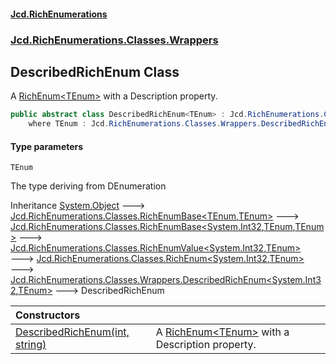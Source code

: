 #### [Jcd.RichEnumerations](index.md 'index')
### [Jcd.RichEnumerations.Classes.Wrappers](Jcd.RichEnumerations.Classes.Wrappers.md 'Jcd.RichEnumerations.Classes.Wrappers')

## DescribedRichEnum<TEnum> Class

A [RichEnum&lt;TEnum&gt;](RichEnum_TEnum_.md 'Jcd.RichEnumerations.Classes.RichEnum<TEnum>') with a Description property.

```csharp
public abstract class DescribedRichEnum<TEnum> : Jcd.RichEnumerations.Classes.Wrappers.DescribedRichEnum<int, TEnum>
    where TEnum : Jcd.RichEnumerations.Classes.Wrappers.DescribedRichEnum<TEnum>
```
#### Type parameters

<a name='Jcd.RichEnumerations.Classes.Wrappers.DescribedRichEnum_TEnum_.TEnum'></a>

`TEnum`

The type deriving from DEnumeration

Inheritance [System.Object](https://docs.microsoft.com/en-us/dotnet/api/System.Object 'System.Object') &#129106; [Jcd.RichEnumerations.Classes.RichEnumBase&lt;](RichEnumBase_TEnumeration,TEnumeratedItem_.md 'Jcd.RichEnumerations.Classes.RichEnumBase<TEnumeration,TEnumeratedItem>')[TEnum](DescribedRichEnum_TEnum_.md#Jcd.RichEnumerations.Classes.Wrappers.DescribedRichEnum_TEnum_.TEnum 'Jcd.RichEnumerations.Classes.Wrappers.DescribedRichEnum<TEnum>.TEnum')[,](RichEnumBase_TEnumeration,TEnumeratedItem_.md 'Jcd.RichEnumerations.Classes.RichEnumBase<TEnumeration,TEnumeratedItem>')[TEnum](DescribedRichEnum_TEnum_.md#Jcd.RichEnumerations.Classes.Wrappers.DescribedRichEnum_TEnum_.TEnum 'Jcd.RichEnumerations.Classes.Wrappers.DescribedRichEnum<TEnum>.TEnum')[&gt;](RichEnumBase_TEnumeration,TEnumeratedItem_.md 'Jcd.RichEnumerations.Classes.RichEnumBase<TEnumeration,TEnumeratedItem>') &#129106; [Jcd.RichEnumerations.Classes.RichEnumBase&lt;](RichEnumBase_TValue,TEnumeration,TEnumeratedItem_.md 'Jcd.RichEnumerations.Classes.RichEnumBase<TValue,TEnumeration,TEnumeratedItem>')[System.Int32](https://docs.microsoft.com/en-us/dotnet/api/System.Int32 'System.Int32')[,](RichEnumBase_TValue,TEnumeration,TEnumeratedItem_.md 'Jcd.RichEnumerations.Classes.RichEnumBase<TValue,TEnumeration,TEnumeratedItem>')[TEnum](DescribedRichEnum_TEnum_.md#Jcd.RichEnumerations.Classes.Wrappers.DescribedRichEnum_TEnum_.TEnum 'Jcd.RichEnumerations.Classes.Wrappers.DescribedRichEnum<TEnum>.TEnum')[,](RichEnumBase_TValue,TEnumeration,TEnumeratedItem_.md 'Jcd.RichEnumerations.Classes.RichEnumBase<TValue,TEnumeration,TEnumeratedItem>')[TEnum](DescribedRichEnum_TEnum_.md#Jcd.RichEnumerations.Classes.Wrappers.DescribedRichEnum_TEnum_.TEnum 'Jcd.RichEnumerations.Classes.Wrappers.DescribedRichEnum<TEnum>.TEnum')[&gt;](RichEnumBase_TValue,TEnumeration,TEnumeratedItem_.md 'Jcd.RichEnumerations.Classes.RichEnumBase<TValue,TEnumeration,TEnumeratedItem>') &#129106; [Jcd.RichEnumerations.Classes.RichEnumValue&lt;](RichEnumValue_TValue,TEnum_.md 'Jcd.RichEnumerations.Classes.RichEnumValue<TValue,TEnum>')[System.Int32](https://docs.microsoft.com/en-us/dotnet/api/System.Int32 'System.Int32')[,](RichEnumValue_TValue,TEnum_.md 'Jcd.RichEnumerations.Classes.RichEnumValue<TValue,TEnum>')[TEnum](DescribedRichEnum_TEnum_.md#Jcd.RichEnumerations.Classes.Wrappers.DescribedRichEnum_TEnum_.TEnum 'Jcd.RichEnumerations.Classes.Wrappers.DescribedRichEnum<TEnum>.TEnum')[&gt;](RichEnumValue_TValue,TEnum_.md 'Jcd.RichEnumerations.Classes.RichEnumValue<TValue,TEnum>') &#129106; [Jcd.RichEnumerations.Classes.RichEnum&lt;](RichEnum_TValue,TEnum_.md 'Jcd.RichEnumerations.Classes.RichEnum<TValue,TEnum>')[System.Int32](https://docs.microsoft.com/en-us/dotnet/api/System.Int32 'System.Int32')[,](RichEnum_TValue,TEnum_.md 'Jcd.RichEnumerations.Classes.RichEnum<TValue,TEnum>')[TEnum](DescribedRichEnum_TEnum_.md#Jcd.RichEnumerations.Classes.Wrappers.DescribedRichEnum_TEnum_.TEnum 'Jcd.RichEnumerations.Classes.Wrappers.DescribedRichEnum<TEnum>.TEnum')[&gt;](RichEnum_TValue,TEnum_.md 'Jcd.RichEnumerations.Classes.RichEnum<TValue,TEnum>') &#129106; [Jcd.RichEnumerations.Classes.Wrappers.DescribedRichEnum&lt;](DescribedRichEnum_TValue,TEnum_.md 'Jcd.RichEnumerations.Classes.Wrappers.DescribedRichEnum<TValue,TEnum>')[System.Int32](https://docs.microsoft.com/en-us/dotnet/api/System.Int32 'System.Int32')[,](DescribedRichEnum_TValue,TEnum_.md 'Jcd.RichEnumerations.Classes.Wrappers.DescribedRichEnum<TValue,TEnum>')[TEnum](DescribedRichEnum_TEnum_.md#Jcd.RichEnumerations.Classes.Wrappers.DescribedRichEnum_TEnum_.TEnum 'Jcd.RichEnumerations.Classes.Wrappers.DescribedRichEnum<TEnum>.TEnum')[&gt;](DescribedRichEnum_TValue,TEnum_.md 'Jcd.RichEnumerations.Classes.Wrappers.DescribedRichEnum<TValue,TEnum>') &#129106; DescribedRichEnum<TEnum>

| Constructors | |
| :--- | :--- |
| [DescribedRichEnum(int, string)](DescribedRichEnum_TEnum_..ctor.iNJXiPalunn643UQX0lcAQ.md 'Jcd.RichEnumerations.Classes.Wrappers.DescribedRichEnum<TEnum>.DescribedRichEnum(int, string)') | A [RichEnum&lt;TEnum&gt;](RichEnum_TEnum_.md 'Jcd.RichEnumerations.Classes.RichEnum<TEnum>') with a Description property. |
